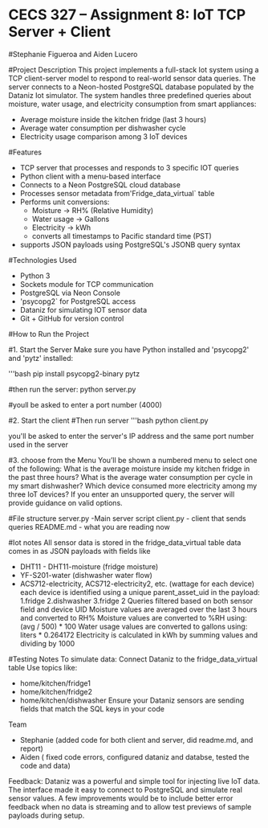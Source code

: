# CECS 327 – Assignment 8: IoT TCP Server + Client
#Stephanie Figueroa and Aiden Lucero

#Project Description
This project implements a full-stack Iot system using a TCP client-server model to respond to real-world sensor data queries. The server connects to a Neon-hosted PostgreSQL database populated by the Dataniz Iot simulator. The system handles three predefined queries about moisture, water usage, and electricity consumption from smart appliances:
- Average moisture inside the kitchen fridge (last 3 hours)
- Average water consumption per dishwasher cycle
- Electricity usage comparison among 3 IoT devices

#Features
- TCP server that processes and responds to 3 specific IOT queries
- Python client with a menu-based interface
- Connects to a Neon PostgreSQL cloud database
- Processes sensor metadata from'Fridge_data_virtual` table
- Performs unit conversions:
  - Moisture → RH% (Relative Humidity)
  - Water usage → Gallons
  - Electricity → kWh
  - converts all timestamps to Pacific standard time (PST)
- supports JSON payloads using PostgreSQL's JSONB query syntax

#Technologies Used
- Python 3
- Sockets module for TCP communication
- PostgreSQL via Neon Console
- 'psycopg2` for PostgreSQL access
- Dataniz for simulating IOT sensor data
- Git + GitHub for version control

#How to Run the Project

#1. Start the Server
Make sure you have Python installed and 'psycopg2' and 'pytz' installed:

'''bash
pip install psycopg2-binary pytz

#then run the server:
python server.py

#youll be asked to enter a port number 
(4000)

#2. Start the client
#Then run server
'''bash
python client.py

you'll be asked to enter the server's IP address and the same port number used in the server

#3. choose from the Menu
You’ll be shown a numbered menu to select one of the following:
What is the average moisture inside my kitchen fridge in the past three hours?
What is the average water consumption per cycle in my smart dishwasher?
Which device consumed more electricity among my three IoT devices?
If you enter an unsupported query, the server will provide guidance on valid options.

#File structure
server.py -Main server script
client.py - client that sends queries 
README.md - what you are reading now

#Iot notes
All sensor data is stored in the fridge_data_virtual table
data comes in as JSON payloads with fields like 
- DHT11 - DHT11-moisture (fridge moisture)
- YF-S201-water (dishwasher water flow)
- ACS712-electricity, ACS712-electricity2, etc. (wattage for each device)
each device is identified using a unique parent_asset_uid in the payload:
1.fridge
2.dishwasher
3.fridge 2
Queries filtered based on both sensor field and device UID
Moisture values are averaged over the last 3 hours and converted to RH%
Moisture values are converted to %RH using: (avg / 500) * 100
Water usage values are converted to gallons using: liters * 0.264172
Electricity is calculated in kWh by summing values and dividing by 1000

#Testing Notes
To simulate data:
Connect Dataniz to the fridge_data_virtual table
Use topics like:
- home/kitchen/fridge1
- home/kitchen/fridge2
- home/kitchen/dishwasher
Ensure your Dataniz sensors are sending fields that match the SQL keys in your code

Team
- Stephanie (added code for both client and server, did readme.md, and report)
- Aiden ( fixed code errors, configured dataniz and databse, tested the code and data)

Feedback:
Dataniz was a powerful and simple tool for injecting live IoT data. The interface made it easy to 
connect to PostgreSQL and simulate real sensor values. A few improvements would be to include better
error feedback when no data is streaming and to allow test previews of sample payloads during setup.









